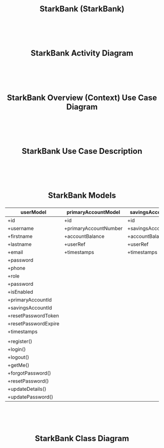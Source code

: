 # <p style="text-align: center; font-size: 25px;">StarkBank (StarkBank)</p>

<br><br><br>

# <p style="text-align: center; font-size: 25px;">StarkBank Activity Diagram</p>

<br><br><br>

# <p style="text-align: center; font-size: 25px;">StarkBank Overview (Context) Use Case Diagram</p>

<br><br><br>

# <p style="text-align: center; font-size: 25px;">StarkBank Use Case Description</p>

<br><br><br>

# <p style="text-align: center; font-size: 25px;">StarkBank Models</p>

| userModel              | primaryAccountModel   | savingsAccountModel   | primaryTransactionModel | savingsTransactionModel | recipientModel       | appointmentModel |
| ---------------------- | ----------------------|-----------------------| ------------------------|-------------------------|----------------------|------------------|
| +id                    | +id                   | +id                   | +id                     | +id                     | +id                  | +id              |
| +username              | +primaryAccountNumber | +savingsAccountNumber | +description            | +description            | +username            | +date            |
| +firstname             | +accountBalance       | +accountBalance       | +type                   | +type                   | +accountNumber       | +location        |
| +lastname              | +userRef              | +userRef              | +status                 | +status                 | +type                | +description     |
| +email                 | +timestamps           | +timestamps           | +amount                 | +amount                 | +description         | +isConfirmed     |
| +password              |                       |                       | +availableBalance       | +availableBalance       | +userRef             | +userRef         |
| +phone                 |                       |                       | +userRef                | +userRef                | +timestamps          | +timestamps      |
| +role                  |                       |                       | +primaryAccountId       | +savingsAccountId       |                      |                  |
| +password              |                       |                       | +date                   | +date                   |                      |                  |
| +isEnabled             |                       |                       | +timestamps             | +timestamps             |                      |                  |
| +primaryAccountId      |                       |                       |                         |                         |                      |                  |
| +savingsAccountId      |                       |                       |                         |                         |                      |                  |
| +resetPasswordToken    |                       |                       |                         |                         |                      |                  |
| +resetPasswordExpire   |                       |                       |                         |                         |                      |                  |
| +timestamps            |                       |                       |                         |                         |                      |                  |
|                        |                       |                       |                         |                         |                      |                  |
| +register()            |                       |                       |                         |                         | +getRecipients()     |                  |
| +login()               |                       |                       |                         |                         | +getRecipient()      |                  |
| +logout()              |                       |                       |                         |                         | +createRecipient()   |                  |
| +getMe()               |                       |                       |                         |                         | +updateRecipient()   |                  |
| +forgotPassword()      |                       |                       |                         |                         | +deleteRecipient()   |                  |
| +resetPassword()       |                       |                       |                         |                         |                      |                  |
| +updateDetails()       |                       |                       |                         |                         |                      |                  |
| +updatePassword()      |                       |                       |                         |                         |                      |                  |

<br><br><br>

# <p style="text-align: center; font-size: 25px;">StarkBank Class Diagram</p>